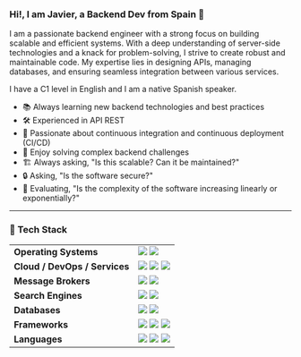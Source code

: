 ### Hi!, I am Javier, a Backend Dev from Spain 👋

I am a passionate backend engineer with a strong focus on building scalable and efficient systems. With a deep understanding of server-side technologies and a knack for problem-solving, I strive to create robust and maintainable code. My expertise lies in designing APIs, managing databases, and ensuring seamless integration between various services.

I have a C1 level in English and I am a native Spanish speaker.

- 📚 Always learning new backend technologies and best practices  
- 🛠️ Experienced in API REST  
- 🚀 Passionate about continuous integration and continuous deployment (CI/CD)  
- 🧩 Enjoy solving complex backend challenges  
- 🏗️ Always asking, "Is this scalable? Can it be maintained?"  
- 🔒 Asking, "Is the software secure?"  
- 🤔 Evaluating, "Is the complexity of the software increasing linearly or exponentially?"  

---

### 🧰 Tech Stack

<table>
  <tr>
    <td><b>Operating Systems</b></td>
    <td>
      <img src="https://img.shields.io/badge/Linux-FCC624?style=for-the-badge&logo=linux&logoColor=black" />
      <img src="https://img.shields.io/badge/Windows-0078D6?style=for-the-badge&logo=windows&logoColor=white" />
    </td>
  </tr>
  <tr>
    <td><b>Cloud / DevOps / Services</b></td>
    <td>
      <img src="https://img.shields.io/badge/Azure-0078D4?style=for-the-badge&logo=microsoft-azure&logoColor=white" />
      <img src="https://img.shields.io/badge/Docker-2496ED?style=for-the-badge&logo=docker&logoColor=white" />
      <img src="https://img.shields.io/badge/Nginx-009639?style=for-the-badge&logo=nginx&logoColor=white" />
    </td>
  </tr>
  <tr>
    <td><b>Message Brokers</b></td>
    <td>
      <img src="https://img.shields.io/badge/Kafka-231F20?style=for-the-badge&logo=apache-kafka&logoColor=white" />
      <img src="https://img.shields.io/badge/MQTT-00B5E2?style=for-the-badge&logo=eclipse-mqtt&logoColor=white" />
    </td>
  </tr>
  <tr>
    <td><b>Search Engines</b></td>
    <td>
      <img src="https://img.shields.io/badge/Elastic-005571?style=for-the-badge&logo=elastic&logoColor=white" />
      <img src="https://img.shields.io/badge/Splunk-000000?style=for-the-badge&logo=splunk&logoColor=white" />
    </td>
  </tr>
  <tr>
    <td><b>Databases</b></td>
    <td>
      <img src="https://img.shields.io/badge/SQL-4479A1?style=for-the-badge&logo=sql&logoColor=white" />
      <img src="https://img.shields.io/badge/MongoDB-47A248?style=for-the-badge&logo=mongodb&logoColor=white" />
    </td>
  </tr>
  <tr>
    <td><b>Frameworks</b></td>
    <td>
      <img src="https://img.shields.io/badge/FastAPI-009688?style=for-the-badge&logo=fastapi&logoColor=white" />
      <img src="https://img.shields.io/badge/Django-092E20?style=for-the-badge&logo=django&logoColor=white" />
      <img src="https://img.shields.io/badge/Flask-000000?style=for-the-badge&logo=flask&logoColor=white" />
    </td>
  </tr>
  <tr>
    <td><b>Languages</b></td>
    <td>
      <img src="https://img.shields.io/badge/Python-3776AB?style=for-the-badge&logo=python&logoColor=white" />
      <img src="https://img.shields.io/badge/C%23-2396F3?style=for-the-badge&logo=c-sharp&logoColor=white" />
      <img src="https://img.shields.io/badge/Bash-4EAA25?style=for-the-badge&logo=gnu-bash&logoColor=white" />
    </td>
  </tr>
</table>
